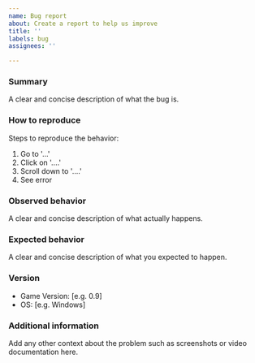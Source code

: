 ```yaml
---
name: Bug report
about: Create a report to help us improve
title: ''
labels: bug
assignees: ''

---
```


### Summary
A clear and concise description of what the bug is.

### How to reproduce
Steps to reproduce the behavior:
1. Go to '...'
2. Click on '....'
3. Scroll down to '....'
4. See error

### Observed behavior
A clear and concise description of what actually happens.

### Expected behavior
A clear and concise description of what you expected to happen.

### Version
 - Game Version: [e.g. 0.9]
 - OS: [e.g. Windows]

### Additional information
Add any other context about the problem such as screenshots or video documentation here.
